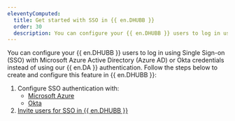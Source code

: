 ```yaml
---
eleventyComputed:
  title: Get started with SSO in {{ en.DHUBB }}
  order: 30
  description: You can configure your {{ en.DHUBB }} users to log in using Single Sign-on (SSO) with Microsoft Azure Active Directory (Azure AD) or Okta credentials instead of using our {{ en.DA }} authentication.
---
```

You can configure your {{ en.DHUBB }} users to log in using Single Sign-on (SSO) with Microsoft Azure Active Directory (Azure AD) or Okta credentials instead of using our {{ en.DA }} authentication. Follow the steps below to create and configure this feature in {{ en.DHUBB }}:  

1. Configure SSO authentication with:  
    * [Microsoft Azure](/hub/getting-started/get-started-sso-hub-business/configure-sso-authentication-microsoft-azure/)  
    * [Okta](/hub/getting-started/get-started-sso-hub-business/configure-sso-authentication-okta/)  
1. [Invite users for SSO in {{ en.DHUBB }}](/hub/getting-started/get-started-sso-hub-business/invite-users-SSO-hub-business/) 
